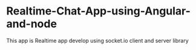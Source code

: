 # Realtime-Chat-App-using-Angular-and-node
This app is Realtime app develop using socket.io client and server library
